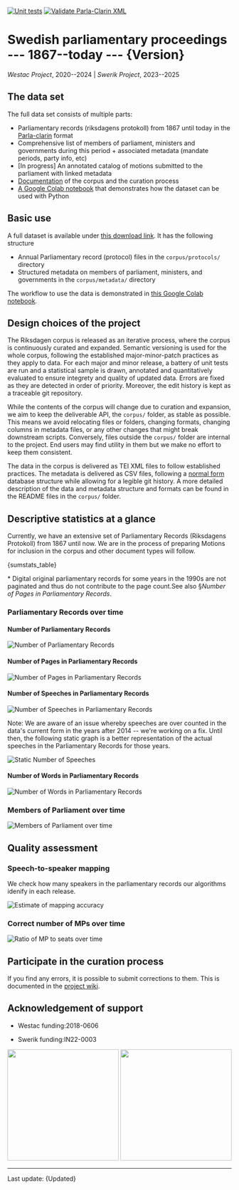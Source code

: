 [![Unit tests](https://github.com/welfare-state-analytics/riksdagen-corpus/actions/workflows/push.yml/badge.svg)](https://github.com/welfare-state-analytics/riksdagen-corpus/actions/workflows/push.yml)
[![Validate Parla-Clarin XML](https://github.com/welfare-state-analytics/riksdagen-corpus/actions/workflows/validate.yml/badge.svg)](https://github.com/welfare-state-analytics/riksdagen-corpus/actions/workflows/validate.yml)


# Swedish parliamentary proceedings --- 1867--today --- {Version}

_Westac Project_, 2020--2024 |
_Swerik Project_, 2023--2025


## The data set

The full data set consists of multiple parts:

- Parliamentary records (riksdagens protokoll) from 1867 until today in the [Parla-clarin](https://github.com/clarin-eric/parla-clarin) format
- Comprehensive list of members of parliament, ministers and governments during this period + associated metadata (mandate periods, party info, etc)
- [In progress] An annotated catalog of motions submitted to the parliament with linked metadata
- [Documentation](https://github.com/welfare-state-analytics/riksdagen-corpus/tree/main/docs/) of the corpus and the curation process
- [A Google Colab notebook](https://colab.research.google.com/drive/1C3e2gwi9z83ikXbYXNPfB6RF7spTgzxA?usp=sharing) that demonstrates how the dataset can be used with Python

## Basic use

A full dataset is available under [this download link](https://github.com/welfare-state-analytics/riksdagen-corpus/releases/latest/download/corpus.zip). It has the following structure

- Annual Parliamentary record (protocol) files in the ```corpus/protocols/``` directory
- Structured metadata on members of parliament, ministers, and governments in the ```corpus/metadata/``` directory

The workflow to use the data is demonstrated in [this Google Colab notebook](https://colab.research.google.com/drive/1C3e2gwi9z83ikXbYXNPfB6RF7spTgzxA?usp=sharing).

## Design choices of the project

The Riksdagen corpus is released as an iterative process, where the corpus is continuously curated and expanded. Semantic versioning is used for the whole corpus, following the established major-minor-patch practices as they apply to data. For each major and minor release, a battery of unit tests are run and a statistical sample is drawn, annotated and quantitatively evaluated to ensure integrety and quality of updated data. Errors are fixed as they are detected in order of priority. Moreover, the edit history is kept as a traceable git repository.

While the contents of the corpus will change due to curation and expansion, we aim to keep the deliverable API, the `corpus/` folder, as stable as possible. This means we avoid relocating files or folders, changing formats, changing columns in metadata files, or any other changes that might break downstream scripts. Conversely, files outside the `corpus/` folder are internal to the project. End users may find utility in them but we make no effort to keep them consistent.

The data in the corpus is delivered as TEI XML files to follow established practices. The metadata is delivered as CSV files, following a [normal form](https://en.wikipedia.org/wiki/Database_normalization) database structure while allowing for a legible git history. A more detailed description of the data and metadata structure and formats can be found in the README files in the `corpus/` folder.

## Descriptive statistics at a glance

Currently, we have an extensive set of Parliamentary Records (Riksdagens Protokoll) from 1867 until now. We are in the process of preparing Motions for inclusion in the corpus and other document types will follow.

{sumstats_table}

\* Digital original parliamentary records for some years in the 1990s are not paginated and thus do not contribute to the page count.See also §_Number of Pages in Parliamentary Records_.

### Parliamentary Records over time

#### Number of Parliamentary Records

![Number of Parliamentary Records](scripts/stats-dashboard/figures/n-prot/n-prot.png)

#### Number of Pages in Parliamentary Records

![Number of Pages in Parliamentary Records](scripts/stats-dashboard/figures/prot-pages/prot-pages.png)

#### Number of Speeches in Parliamentary Records

![Number of Speeches in Parliamentary Records](scripts/stats-dashboard/figures/prot-speeches/prot-speeches.png)

Note: We are aware of an issue whereby speeches are over counted in the data's current form in the years after 2014 -- we're working on a fix. Until then, the following static graph is a better representation of the actual speeches in the Parliamentary Records for those years.

![Static Number of Speeches](scripts/stats-dashboard/figures/prot-speeches/tomas.png)

#### Number of Words in Parliamentary Records

![Number of Words in Parliamentary Records](scripts/stats-dashboard/figures/prot-words/prot-words.png)

### Members of Parliament over time

![Members of Parliament over time](scripts/stats-dashboard/figures/mp-coverage/mp-coverage.png)

## Quality assessment

### Speech-to-speaker mapping

We check how many speakers in the parliamentary records our algorithms idenify in each release. 

![Estimate of mapping accuracy](https://raw.githubusercontent.com/welfare-state-analytics/riksdagen-corpus/main/input/accuracy/version_plot.png)

### Correct number of MPs over time

![Ratio of MP to seats over time](scripts/stats-dashboard/figures/mp-coverage/mp-coverage-ratio.png)




## Participate in the curation process

If you find any errors, it is possible to submit corrections to them. This is documented in the [project wiki](https://github.com/welfare-state-analytics/riksdagen-corpus/wiki/Submit-corrections).


## Acknowledgement of support

- Westac funding:2018-0606

- Swerik funding:IN22-0003

<img src="scripts/stats-dashboard/figures/logos/rj.png" width="250"/>
<img src="scripts/stats-dashboard/figures/logos/vr.png" width="250"/>

---
Last update: {Updated}
